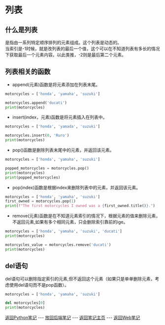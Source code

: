 # 列表
什么是列表     
-------------------------
 是指由一系列特定顺序排列的元素组成。这个列表是动态的。      
 当索引是-1时候，就是改列表的最后一个值，这个可以在不知道列表有多长的情况下获取最后一个元素内容。以此类推，-2则是最后第二个元素。      


列表相关的函数     
-------------------------
- append(元素)函数是将元素添加在列表末尾。    
```python
motorcycles = ['honda', 'yamaha', 'suzuki']

motorcycles.append('ducati')
print(motorcycles)
```  

- insert(index，元素)函数是将元素插入在列表中。
```python
motorcycles = ['honda', 'yamada', 'suzuki']

motorcycles.insert(0, 'Ruro')
print(motorcycles)
```

- pop()函数是删除列表末尾中的元素，并返回该元素。    
```python
motorcycles = ['honda', 'yamaha', 'suzuki']

popped_motorcycles = motorcycles.pop()
print(motorcycles)
print(popped_motorcycles)
```
- pop(index)函数是根据index来删除列表中的元素，并返回该元素。   
```python
motorcycles = ['honda', 'yamaha', 'suzuki']
first_owned = motorcycles.pop(1)
print(f"The first motorcycles I owned was a {first_owned.title()}.")
```

- remove(元素)函数是在不知道元素索引的情况下，根据元素的值来删除元素，不返回元素,如果有多个相同元素，只会删除索引靠前的ige。    
```python
motorcycles = ['honda', 'yamaha', 'suzuki', 'ducati']
print(motorcycles)

motorcycles_value = motorcycles.remove('ducati')
print(motorcycles)
```

del语句        
------------------------
del语句可以删除指定索引的元素,但不返回这个元素（如果只是单单删除元素，考虑使用del语句而不是pop函数）。      
```python
motorcycles = ['honda', 'yamaha', 'suzuki']

del motorcycles[0]
print(motorcycles)
```

[返回Python笔记](README.md) --- [放回后端笔记](../README.md) --- [返回笔记主页](../../../README.md) --- [返回Web笔记](../../README.md)
